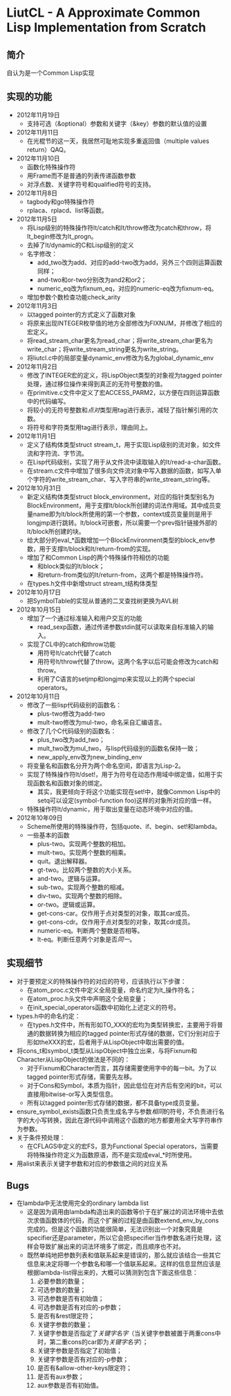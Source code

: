 # LiutCL - A Approximate Common Lisp Implementation from Scratch

## 简介

自认为是一个Common Lisp实现

## 实现的功能

* 2012年11月19日
  * 支持可选（&optional）参数和关键字（&key）参数的默认值的设置
* 2012年11月11日
  * 在光棍节的这一天，我居然可耻地实现多重返回值（multiple values return）QAQ。
* 2012年11月10日
  * 函数化特殊操作符
  * 用Frame而不是普通的列表传递函数参数
  * 对浮点数、关键字符号和qualified符号的支持。
* 2012年11月8日
  * tagbody和go特殊操作符
  * rplaca、rplacd、list等函数。
* 2012年11月5日
  * 将Lisp级别的特殊操作符lt/catch和lt/throw修改为catch和throw，将lt\_begin修改为lt\_progn。
  * 去掉了lt/dynamic的C和Lisp级别的定义
  * 名字修改：
    * add_two改为add、对应的add-two改为add，另外三个四则运算函数同样；
    * and-two和or-two分别改为and2和or2；
    * numeric_eq改为fixnum_eq，对应的numeric-eq改为fixnum-eq。
  * 增加参数个数检查功能check_arity
* 2012年11月3日
  * 以tagged pointer的方式定义了函数对象
  * 将原来出现INTEGER枚举值的地方全部修改为FIXNUM，并修改了相应的宏定义。
  * 将read\_stream\_char更名为read\_char；将write\_stream\_char更名为write\_char；将write\_stream\_string更名为write\_string。
  * 将liutcl.c中的局部变量dynamic\_env修改为名为global\_dynamic\_env
* 2012年11月2日
  * 修改了INTEGER宏的定义，将LispObject类型的对象视为tagged pointer处理，通过移位操作来得到真正的无符号整数的值。
  * 在primitive.c文件中定义了宏ACCESS\_PARM2，以方便在四则运算函数中的代码编写。
  * 将较小的无符号整数和*点对*类型用tag进行表示，减轻了指针解引用的次数。
  * 将符号和字符类型用tag进行表示，理由同上。
* 2012年11月1日
  * 定义了结构体类型struct stream_t，用于实现Lisp级别的流对象，如文件流和字符流、字节流。
  * 在Lisp代码级别，实现了用于从文件流中读取输入的lt/read-a-char函数。
  * 在stream.c文件中增加了很多向文件流对象中写入数据的函数，如写入单个字符的write\_stream\_char、写入字符串的write\_stream\_string等。
* 2012年10月31日
  * 新定义结构体类型struct block_environment，对应的指针类型别名为BlockEnvironment，用于支撑lt/block所创建的词法作用域。其中成员变量name即为lt/block所使用的第一个参数，context成员变量则是用于longjmp进行跳转。lt/block可嵌套，所以需要一个prev指针链接外部的lt/block所创建的块。
  * 给大部分的eval\_\*函数增加一个BlockEnvironment类型的block_env参数，用于支撑lt/block和lt/return-from的实现。
  * 增加了和Common Lisp的两个特殊操作符相仿的功能
    * 和block类似的lt/block；
    * 和return-from类似的lt/return-from，这两个都是特殊操作符。
  * 在types.h文件中新增struct stream_t结构体类型
* 2012年10月17日
  * 把SymbolTable的实现从普通的二叉查找树更换为AVL树
* 2012年10月15日
  * 增加了一个通过标准输入和用户交互的功能
    * read_sexp函数，通过传递参数stdin就可以读取来自标准输入的输入。
  * 实现了CL中的catch和throw功能
    * 用符号lt/catch代替了catch
    * 用符号lt/throw代替了throw。这两个名字以后可能会修改为catch和throw。
    * 利用了C语言的setjmp和longjmp来实现以上的两个special operators。
* 2012年10月11日
  * 修改了一些lisp代码级别的函数名：
	* plus-two修改为add-two
	* mult-two修改为mul-two，命名采自汇编语言。
  * 修改了几个C代码级别的函数名：
    * plus\_two改为add\_two；
    * mult\_two改为mul\_two，与lisp代码级别的函数名保持一致；
    * new\_apply\_env改为new\_binding\_env
  * 将变量名和函数名分开为两个命名空间，即语言为Lisp-2。
  * 实现了特殊操作符lt/dset!，用于为符号在动态作用域中绑定值，如用于实现函数名和函数对象的绑定。
	* 其实，我更倾向于将这个功能实现在set!中，就像Common Lisp中的setq可以设定(symbol-function foo)这样的对象所对应的值一样。
  * 特殊操作符lt/dynamic，用于取出变量在动态环境中对应的值。
* 2012年10年09日
  * Scheme所使用的特殊操作符，包括quote、if、begin、set!和lambda。
  * 一些基本的函数
	* plus-two。实现两个整数的相加。
	* mult-two。实现两个整数的相乘。
	* quit。退出解释器。
	* gt-two。比较两个整数的大小关系。
	* and-two。逻辑与运算。
	* sub-two。实现两个整数的相减。
	* div-two。实现两个整数的相除。
	* or-two。逻辑或运算。
	* get-cons-car。仅作用于点对类型的对象，取其car成员。
	* get-cons-cdr。仅作用于点对类型的对象，取其cdr成员。
	* numeric-eq。判断两个整数是否相等。
	* lt-eq。判断任意两个对象是否*同一*。

## 实现细节

* 对于要预定义的特殊操作符的对应的符号，应该执行以下步骤：
  * 在atom\_proc.c文件中定义全局变量，命名约定为lt\_操作符名；
  * 在atom\_proc.h头文件中声明这个全局变量；
  * 在init\_special\_operators函数中初始化上述定义的符号。
* types.h中的命名约定：
  * 在types.h文件中，所有形如TO\_XXX的宏均为类型转换宏，主要用于将普通的数据转换为相应的tagged pointer形式存储的数据，它们分别对应于形如theXXX的宏，后者用于从LispObject中取出需要的值。
* 将cons\_t和symbol\_t类型从LispObject中独立出来，与将Fixnum和Character从LispObject的做法是不同的：
  * 对于Fixnum和Character而言，其存储需要使用字中的每一bit。为了以tagged pointer形式存储，需要先左移。
  * 对于Cons和Symbol，本质为指针，因此低位在对齐后有空闲的bit，可以直接用bitwise-or写入类型信息。
  * 所有以tagged pointer形式存储的数据，都不具备type成员变量。
* ensure\_symbol\_exists函数只负责生成名字与参数*相同*的符号，不负责进行名字的大小写转换，因此在源代码中调用这个函数的地方都要用全大写字符串作为参数。
* 关于条件预处理：
  * 在CFLAGS中定义的宏FS，意为Functional Special operators，当需要将特殊操作符定义为函数原语，而不是实现成eval\_*时所使用。
* 用alist来表示关键字参数和对应的参数值之间的对应关系

## Bugs

* 在lambda中无法使用完全的ordinary lambda list
  * 这是因为调用由lambda构造出来的函数等价于在扩展过的词法环境中去依次求值函数体的代码，而这个扩展的过程是由函数extend\_env\_by\_cons完成的。但是这个函数的功能很简单，无法识别出一个对象究竟是specifier还是parameter，所以它会把specifier当作参数名进行处理，这样会导致扩展出来的词法环境多了绑定，而且顺序也不对。
  * 既然单纯地把参数列表和值联系起来是错误的，那么就应该结合一些其它信息来决定将哪一个参数名和哪一个值联系起来。这样的信息显然应该是根据lambda-list得出来的，大概可以猜测到包含下面这些信息：
    1. 必要参数的数量；
    2. 可选参数的数量；
    3. 可选参数是否有初始值；
    3. 可选参数是否有对应的-p参数；
    4. 是否有&rest限定符；
    5. 关键字参数的数量；
    6. 关键字参数是否指定了*关键字名字*（当关键字参数被置于两重cons中时，第二重cons的car即为*关键字名字*）；
    7. 关键字参数是否指定了初始值；
    8. 关键字参数是否有对应的-p参数；
    9. 是否有&allow-other-keys限定符；
    10. 是否有aux参数；
    11. aux参数是否有初始值。
